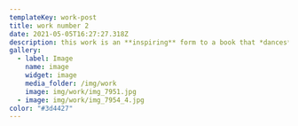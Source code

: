 ```yaml
---
templateKey: work-post
title: work number 2
date: 2021-05-05T16:27:27.318Z
description: this work is an **inspiring** form to a book that *dances* to the voice of home Lorem ipsum dolor sit amet, consectetur adipiscing elit, sed do eiusmod tempor incididunt ut labore et dolore magna aliqua. Ut enim ad minim veniam, quis nostrud exercitation ullamco laboris nisi ut aliquip ex ea commodo consequat. Duis aute irure dolor in reprehenderit in voluptate velit esse cillum dolore eu fugiat nulla pariatur. Excepteur sint occaecat cupidatat non proident, sunt in culpa qui officia deserunt mollit anim id est laborum
gallery:
  - label: Image
    name: image
    widget: image
    media_folder: /img/work
    image: img/work/img_7951.jpg
  - image: img/work/img_7954_4.jpg
color: "#3d4427"
---
```

